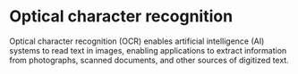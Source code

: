 # Optical character recognition

Optical character recognition (OCR) enables artificial intelligence (AI) systems to read text in images, enabling applications to extract information from photographs, scanned documents, and other sources of digitized text.
